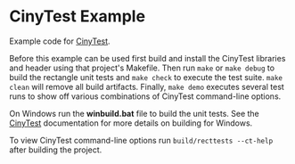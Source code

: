 # CinyTest Example

Example code for [CinyTest](https://github.com/drmonkeysee/CinyTest).

Before this example can be used first build and install the CinyTest libraries and header using that project's Makefile. Then run `make` or `make debug` to build the rectangle unit tests and `make check` to execute the test suite. `make clean` will remove all build artifacts. Finally, `make demo` executes several test runs to show off various combinations of CinyTest command-line options.

On Windows run the **winbuild.bat** file to build the unit tests. See the [CinyTest](https://github.com/drmonkeysee/CinyTest) documentation for more details on building for Windows.

To view CinyTest command-line options run `build/recttests --ct-help` after building the project.
